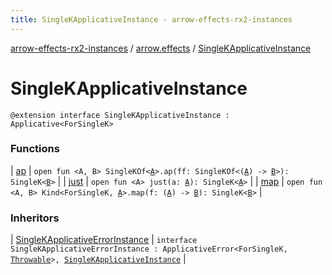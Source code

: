 ```yaml
---
title: SingleKApplicativeInstance - arrow-effects-rx2-instances
---
```


[arrow-effects-rx2-instances](../../index.html) / [arrow.effects](../index.html) / [SingleKApplicativeInstance](./index.html)

# SingleKApplicativeInstance

`@extension interface SingleKApplicativeInstance : Applicative<ForSingleK>`

### Functions

| [ap](ap.html) | `open fun <A, B> SingleKOf<`[`A`](ap.html#A)`>.ap(ff: SingleKOf<(`[`A`](ap.html#A)`) -> `[`B`](ap.html#B)`>): SingleK<`[`B`](ap.html#B)`>` |
| [just](just.html) | `open fun <A> just(a: `[`A`](just.html#A)`): SingleK<`[`A`](just.html#A)`>` |
| [map](map.html) | `open fun <A, B> Kind<ForSingleK, `[`A`](map.html#A)`>.map(f: (`[`A`](map.html#A)`) -> `[`B`](map.html#B)`): SingleK<`[`B`](map.html#B)`>` |

### Inheritors

| [SingleKApplicativeErrorInstance](../-single-k-applicative-error-instance/index.html) | `interface SingleKApplicativeErrorInstance : ApplicativeError<ForSingleK, `[`Throwable`](https://kotlinlang.org/api/latest/jvm/stdlib/kotlin/-throwable/index.html)`>, `[`SingleKApplicativeInstance`](./index.html) |

